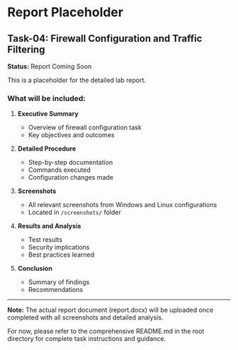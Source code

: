 # Report Placeholder

## Task-04: Firewall Configuration and Traffic Filtering

**Status:** Report Coming Soon

This is a placeholder for the detailed lab report.

### What will be included:

1. **Executive Summary**
   - Overview of firewall configuration task
   - Key objectives and outcomes

2. **Detailed Procedure**
   - Step-by-step documentation
   - Commands executed
   - Configuration changes made

3. **Screenshots**
   - All relevant screenshots from Windows and Linux configurations
   - Located in `/screenshots/` folder

4. **Results and Analysis**
   - Test results
   - Security implications
   - Best practices learned

5. **Conclusion**
   - Summary of findings
   - Recommendations

---

**Note:** The actual report document (report.docx) will be uploaded once completed with all screenshots and detailed analysis.

For now, please refer to the comprehensive README.md in the root directory for complete task instructions and guidance.
